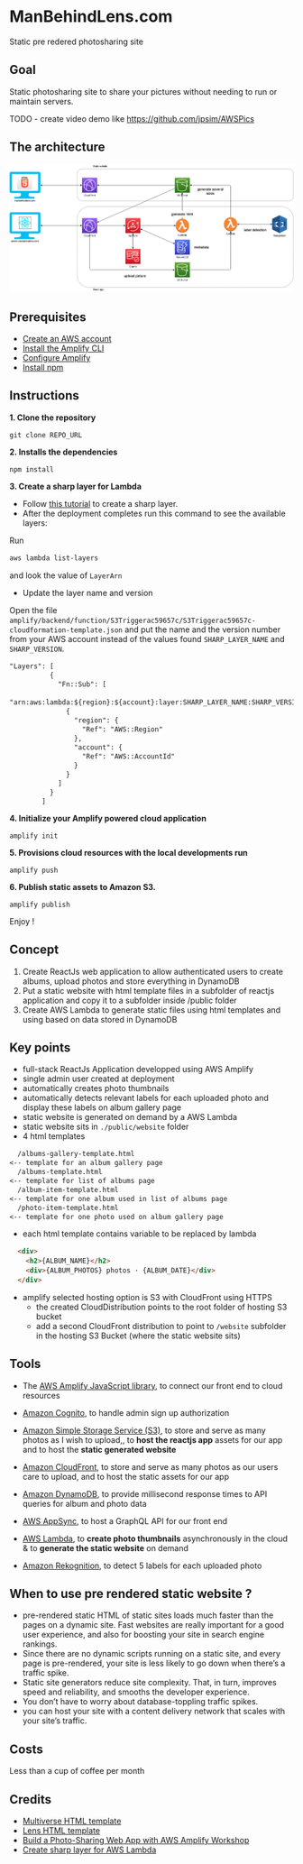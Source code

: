 # ManBehindLens.com

Static pre redered photosharing site

## Goal

Static photosharing site to share your pictures without needing to run or maintain servers.

TODO - create video demo like https://github.com/jpsim/AWSPics

## The architecture

![](public/website/assets/img/manbehindlens.png)



## Prerequisites
- [Create an AWS account](https://aws.amazon.com/fr/premiumsupport/knowledge-center/create-and-activate-aws-account/)
- [Install the Amplify CLI](https://docs.amplify.aws/cli/start/install#install-the-amplify-cli)
- [Configure Amplify](https://docs.amplify.aws/cli/start/install#configure-the-amplify-cli)
- [Install npm](https://www.npmjs.com/get-npm)


## Instructions

**1. Clone the repository**

```
git clone REPO_URL
```
**2. Installs the dependencies**
```
npm install
```

**3. Create a sharp layer for Lambda**
- Follow [this tutorial](https://aws.amazon.com/blogs/compute/using-lambda-layers-to-simplify-your-development-process) to create a sharp layer.
- After the deployment completes run this command to see the available layers:

Run 
```bash 
aws lambda list-layers
``` 
and look the value of `LayerArn` 

- Update the layer name and version

Open the file `amplify/backend/function/S3Triggerac59657c/S3Triggerac59657c-cloudformation-template.json` and put the name and the version number from your AWS account instead of the values found `SHARP_LAYER_NAME` and `SHARP_VERSION`.
```
"Layers": [
          {
            "Fn::Sub": [
              "arn:aws:lambda:${region}:${account}:layer:SHARP_LAYER_NAME:SHARP_VERSION",
              {
                "region": {
                  "Ref": "AWS::Region"
                },
                "account": {
                  "Ref": "AWS::AccountId"
                }
              }
            ]
          }
        ]
```
**4. Initialize your Amplify powered cloud application**

```
amplify init
```
**5. Provisions cloud resources with the local developments run**
```
amplify push
```

**6. Publish static assets to Amazon S3.**

```
amplify publish
```
Enjoy !

## Concept

1. Create ReactJs web application to allow authenticated users to create albums, upload photos and store everything in DynamoDB
2. Put a static website with html template files in a subfolder of reactjs application
and copy it to a subfolder inside /public folder
3. Create AWS Lambda to generate static files using html templates and using  based on data stored in DynamoDB




## Key points

  - full-stack ReactJs Application developped using AWS Amplify
  - single admin user created at deployment 
  - automatically creates photo thumbnails
  - automatically detects relevant labels for each uploaded photo and display these labels on album gallery page
  - static website is generated on demand by a AWS Lambda
  - static website sits in `./public/website` folder
  - 4 html templates
  ```
    /albums-gallery-template.html                                       <-- template for an album gallery page
    /albums-template.html                                               <-- template for list of albums page
    /album-item-template.html                                           <-- template for one album used in list of albums page
    /photo-item-template.html                                           <-- template for one photo used on album gallery page
  ```
  - each html template contains variable to be replaced by lambda
  ```html
    <div>
      <h2>{ALBUM_NAME}</h2>
      <div>{ALBUM_PHOTOS} photos · {ALBUM_DATE}</div>
    </div>
  ```
  - amplify selected hosting option is S3 with CloudFront using HTTPS
    - the created CloudDistribution points to the root folder of hosting S3 bucket
    - add a second CloudFront distribution to point to `/website` subfolder in the hosting S3 Bucket (where the static website sits)

 ## Tools

- The  [AWS Amplify JavaScript library](https://docs.amplify.aws/), to connect our front end to cloud resources
- [Amazon Cognito](https://aws.amazon.com/cognito/), to handle admin sign up authorization
- [Amazon Simple Storage Service (S3)](https://aws.amazon.com/s3/), to store and serve as many photos as I wish to upload,, to **host the reactjs app** assets for our app and to host the **static generated website**
- [Amazon CloudFront](https://aws.amazon.com/fr/cloudfront/), to store and serve as many photos as our users care to upload, and to host the static assets for our app

- [Amazon DynamoDB](https://aws.amazon.com/dynamodb/), to provide millisecond response times to API queries for album and photo data
- [AWS AppSync](https://aws.amazon.com/appsync/), to host a GraphQL API for our front end
- [AWS Lambda](https://aws.amazon.com/lambda/), to **create photo thumbnails** asynchronously in the cloud & to **generate the static website** on demand
- [Amazon Rekognition](https://aws.amazon.com/rekognition/), to detect 5 labels for each uploaded photo
   

## When to use pre rendered static website ?

- pre-rendered static HTML of static sites loads much faster than the pages on a dynamic site. Fast websites are really important for a good user experience, and also for boosting your site in search engine rankings.
- Since there are no dynamic scripts running on a static site, and every page is pre-rendered, your site is less likely to go down when there’s a traffic spike.
- Static site generators reduce site complexity. That, in turn, improves speed and reliability, and smooths the developer experience.
- You don’t have to worry about database-toppling traffic spikes.
- you can host your site with a content delivery network that scales with your site’s traffic.


## Costs
Less than a cup of coffee per month



## Credits

- [Multiverse HTML template](https://html5up.net/multiverse)
- [Lens HTML template](https://html5up.net/lens)
- [Build a Photo-Sharing Web App with AWS Amplify Workshop](https://amplify-workshop.go-aws.com/)
- [Create sharp layer for AWS Lambda](https://aws.amazon.com/blogs/compute/using-lambda-layers-to-simplify-your-development-process)

